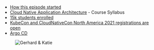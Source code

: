 - [How this episode started](https://twitter.com/k_gamanji/status/1396933488553693190)
- [Cloud Native Application Architecture](https://www.udacity.com/course/cloud-native-application-architecture-nanodegree--nd064) - Course Syllabus
- [15k students enrolled](https://www.linkedin.com/posts/katie-gamanji_suse-rancher-community-activity-6808040710869155840-An1r)
- [KubeCon and CloudNativeCon North America 2021 registrations are open](https://twitter.com/CloudNativeFdn/status/1407720966600470528)
- [Argo CD](https://argoproj.github.io/argo-cd/)

<figure class="richtext-figure richtext-figure--full">
  <img src="https://changelog-assets.s3.amazonaws.com/shipit/shipit-8--katie-gamanji.jpg" alt="Gerhard & Katie">
</figure>
